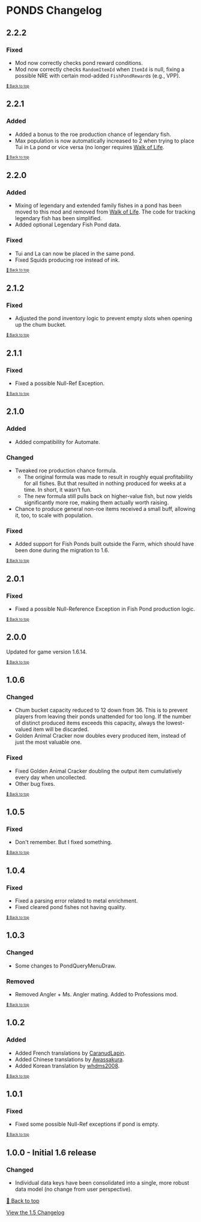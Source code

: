 ﻿# PONDS Changelog

## 2.2.2

### Fixed

* Mod now correctly checks pond reward conditions.
* Mod now correctly checks `RandomItemId` when `ItemId` is null, fixing a possible NRE with certain mod-added `FishPondReward`s (e.g., VPP).

<sup><sup>[🔼 Back to top](#ponds-changelog)</sup></sup>

## 2.2.1

### Added

* Added a bonus to the roe production chance of legendary fish.
* Max population is now automatically increased to 2 when trying to place Tui in La pond or vice versa (no longer requires [Walk of Life](../Professions).

<sup><sup>[🔼 Back to top](#ponds-changelog)</sup></sup>

## 2.2.0

### Added

* Mixing of legendary and extended family fishes in a pond has been moved to this mod and removed from [Walk of Life](../Professions). The code for tracking legendary fish has been simplified.
* Added optional Legendary Fish Pond data.

### Fixed

* Tui and La can now be placed in the same pond.
* Fixed Squids producing roe instead of ink.

<sup><sup>[🔼 Back to top](#ponds-changelog)</sup></sup>

## 2.1.2

### Fixed

* Adjusted the pond inventory logic to prevent empty slots when opening up the chum bucket.

<sup><sup>[🔼 Back to top](#ponds-changelog)</sup></sup>

## 2.1.1

### Fixed

* Fixed a possible Null-Ref Exception.

<sup><sup>[🔼 Back to top](#ponds-changelog)</sup></sup>

## 2.1.0

### Added

* Added compatibility for Automate.

### Changed

* Tweaked roe production chance formula.
  * The original formula was made to result in roughly equal profitability for all fishes. But that resulted in nothing produced for weeks at a time. In short, it wasn't fun.
  * The new formula still pulls back on higher-value fish, but now yields significantly more roe, making them actually worth raising.
* Chance to produce general non-roe items received a small buff, allowing it, too, to scale with population.

### Fixed

* Added support for Fish Ponds built outside the Farm, which should have been done during the migration to 1.6. 

<sup><sup>[🔼 Back to top](#ponds-changelog)</sup></sup>

## 2.0.1

### Fixed

* Fixed a possible Null-Reference Exception in Fish Pond production logic.

<sup><sup>[🔼 Back to top](#ponds-changelog)</sup></sup>

## 2.0.0

Updated for game version 1.6.14.

<sup><sup>[🔼 Back to top](#ponds-changelog)</sup></sup>

## 1.0.6

### Changed

* Chum bucket capacity reduced to 12 down from 36. This is to prevent players from leaving their ponds unattended for too long. If the number of distinct produced items exceeds this capacity, always the lowest-valued item will be discarded.
* Golden Animal Cracker now doubles every produced item, instead of just the most valuable one.

### Fixed

* Fixed Golden Animal Cracker doubling the output item cumulatively every day when uncollected.
* Other bug fixes.

<sup><sup>[🔼 Back to top](#ponds-changelog)</sup></sup>

## 1.0.5

### Fixed

* Don't remember. But I fixed something.

<sup><sup>[🔼 Back to top](#ponds-changelog)</sup></sup>

## 1.0.4

### Fixed

* Fixed a parsing error related to metal enrichment.
* Fixed cleared pond fishes not having quality.

<sup><sup>[🔼 Back to top](#ponds-changelog)</sup></sup>

## 1.0.3

### Changed

* Some changes to PondQueryMenuDraw.

### Removed

* Removed Angler + Ms. Angler mating. Added to Professions mod.

<sup><sup>[🔼 Back to top](#ponds-changelog)</sup></sup>

## 1.0.2

### Added

* Added French translations by [CaranudLapin](https://github.com/CaranudLapin).
* Added Chinese translations by [Awassakura](https://next.nexusmods.com/profile/Awassakura/about-me?gameId=1303).
* Added Korean translation by [whdms2008](https://next.nexusmods.com/profile/whdms2008/about-me?gameId=1303).

<sup><sup>[🔼 Back to top](#ponds-changelog)</sup></sup>

## 1.0.1

### Fixed

* Fixed some possible Null-Ref exceptions if pond is empty.

<sup><sup>[🔼 Back to top](#ponds-changelog)</sup></sup>

## 1.0.0 - Initial 1.6 release

### Changed

* Individual data keys have been consolidated into a single, more robust data model (no change from user perspective). 


[🔼 Back to top](#ponds-changelog)

[View the 1.5 Changelog](resources/CHANGELOG_old.md)
